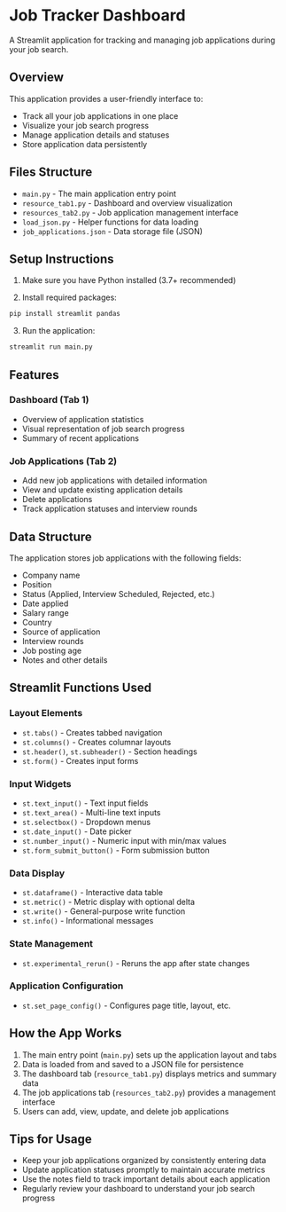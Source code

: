 # Job Tracker Dashboard

A Streamlit application for tracking and managing job applications during your job search.

## Overview

This application provides a user-friendly interface to:

- Track all your job applications in one place
- Visualize your job search progress
- Manage application details and statuses
- Store application data persistently

## Files Structure

- `main.py` - The main application entry point
- `resource_tab1.py` - Dashboard and overview visualization
- `resources_tab2.py` - Job application management interface
- `load_json.py` - Helper functions for data loading
- `job_applications.json` - Data storage file (JSON)

## Setup Instructions

1. Make sure you have Python installed (3.7+ recommended)

2. Install required packages:

```bash
pip install streamlit pandas
```

3. Run the application:

```bash
streamlit run main.py
```

## Features

### Dashboard (Tab 1)

- Overview of application statistics
- Visual representation of job search progress
- Summary of recent applications

### Job Applications (Tab 2)

- Add new job applications with detailed information
- View and update existing application details
- Delete applications
- Track application statuses and interview rounds

## Data Structure

The application stores job applications with the following fields:

- Company name
- Position
- Status (Applied, Interview Scheduled, Rejected, etc.)
- Date applied
- Salary range
- Country
- Source of application
- Interview rounds
- Job posting age
- Notes and other details

## Streamlit Functions Used

### Layout Elements

- `st.tabs()` - Creates tabbed navigation
- `st.columns()` - Creates columnar layouts
- `st.header()`, `st.subheader()` - Section headings
- `st.form()` - Creates input forms

### Input Widgets

- `st.text_input()` - Text input fields
- `st.text_area()` - Multi-line text inputs
- `st.selectbox()` - Dropdown menus
- `st.date_input()` - Date picker
- `st.number_input()` - Numeric input with min/max values
- `st.form_submit_button()` - Form submission button

### Data Display

- `st.dataframe()` - Interactive data table
- `st.metric()` - Metric display with optional delta
- `st.write()` - General-purpose write function
- `st.info()` - Informational messages

### State Management

- `st.experimental_rerun()` - Reruns the app after state changes

### Application Configuration

- `st.set_page_config()` - Configures page title, layout, etc.

## How the App Works

1. The main entry point (`main.py`) sets up the application layout and tabs
2. Data is loaded from and saved to a JSON file for persistence
3. The dashboard tab (`resource_tab1.py`) displays metrics and summary data
4. The job applications tab (`resources_tab2.py`) provides a management interface
5. Users can add, view, update, and delete job applications

## Tips for Usage

- Keep your job applications organized by consistently entering data
- Update application statuses promptly to maintain accurate metrics
- Use the notes field to track important details about each application
- Regularly review your dashboard to understand your job search progress
